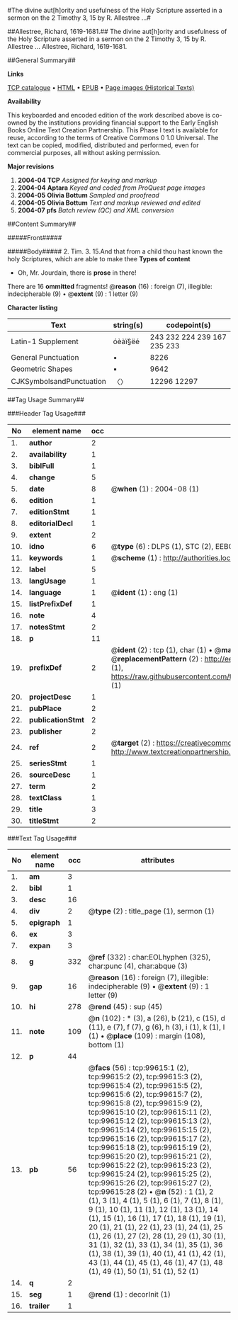 #The divine aut[h]ority and usefulness of the Holy Scripture asserted in a sermon on the 2 Timothy 3, 15 by R. Allestree ...#

##Allestree, Richard, 1619-1681.##
The divine aut[h]ority and usefulness of the Holy Scripture asserted in a sermon on the 2 Timothy 3, 15 by R. Allestree ...
Allestree, Richard, 1619-1681.

##General Summary##

**Links**

[TCP catalogue](http://www.ota.ox.ac.uk/tcp/)  • 
[HTML](http://tei.it.ox.ac.uk/tcp/Texts-HTML/free/A23/A23715.html)  • 
[EPUB](http://tei.it.ox.ac.uk/tcp/Texts-EPUB/free/A23/A23715.epub) • 
[Page images (Historical Texts)](https://data.historicaltexts.jisc.ac.uk/view?pubId=eebo-13459072e&pageId=eebo-13459072e-99615-1)

**Availability**

This keyboarded and encoded edition of the
	       work described above is co-owned by the institutions
	       providing financial support to the Early English Books
	       Online Text Creation Partnership. This Phase I text is
	       available for reuse, according to the terms of Creative
	       Commons 0 1.0 Universal. The text can be copied,
	       modified, distributed and performed, even for
	       commercial purposes, all without asking permission.

**Major revisions**

1. __2004-04__ __TCP__ *Assigned for keying and markup*
1. __2004-04__ __Aptara__ *Keyed and coded from ProQuest page images*
1. __2004-05__ __Olivia Bottum__ *Sampled and proofread*
1. __2004-05__ __Olivia Bottum__ *Text and markup reviewed and edited*
1. __2004-07__ __pfs__ *Batch review (QC) and XML conversion*

##Content Summary##

#####Front#####

#####Body#####
2. Tim. 3. 15.And that from a child thou hast known the holy
Scriptures, which are able to make thee
**Types of content**

  * Oh, Mr. Jourdain, there is **prose** in there!

There are 16 **ommitted** fragments! 
 @__reason__ (16) : foreign (7), illegible: indecipherable (9)  •  @__extent__ (9) : 1 letter (9)

**Character listing**


|Text|string(s)|codepoint(s)|
|---|---|---|
|Latin-1 Supplement|óèàï§ëé|243 232 224 239 167 235 233|
|General Punctuation|•|8226|
|Geometric Shapes|▪|9642|
|CJKSymbolsandPunctuation|〈〉|12296 12297|

##Tag Usage Summary##

###Header Tag Usage###

|No|element name|occ|attributes|
|---|---|---|---|
|1.|__author__|2||
|2.|__availability__|1||
|3.|__biblFull__|1||
|4.|__change__|5||
|5.|__date__|8| @__when__ (1) : 2004-08 (1)|
|6.|__edition__|1||
|7.|__editionStmt__|1||
|8.|__editorialDecl__|1||
|9.|__extent__|2||
|10.|__idno__|6| @__type__ (6) : DLPS (1), STC (2), EEBO-CITATION (1), OCLC (1), VID (1)|
|11.|__keywords__|1| @__scheme__ (1) : http://authorities.loc.gov/ (1)|
|12.|__label__|5||
|13.|__langUsage__|1||
|14.|__language__|1| @__ident__ (1) : eng (1)|
|15.|__listPrefixDef__|1||
|16.|__note__|4||
|17.|__notesStmt__|2||
|18.|__p__|11||
|19.|__prefixDef__|2| @__ident__ (2) : tcp (1), char (1)  •  @__matchPattern__ (2) : ([0-9\-]+):([0-9IVX]+) (1), (.+) (1)  •  @__replacementPattern__ (2) : http://eebo.chadwyck.com/downloadtiff?vid=$1&page=$2 (1), https://raw.githubusercontent.com/textcreationpartnership/Texts/master/tcpchars.xml#$1 (1)|
|20.|__projectDesc__|1||
|21.|__pubPlace__|2||
|22.|__publicationStmt__|2||
|23.|__publisher__|2||
|24.|__ref__|2| @__target__ (2) : https://creativecommons.org/publicdomain/zero/1.0/ (1), http://www.textcreationpartnership.org/docs/. (1)|
|25.|__seriesStmt__|1||
|26.|__sourceDesc__|1||
|27.|__term__|2||
|28.|__textClass__|1||
|29.|__title__|3||
|30.|__titleStmt__|2||


###Text Tag Usage###

|No|element name|occ|attributes|
|---|---|---|---|
|1.|__am__|3||
|2.|__bibl__|1||
|3.|__desc__|16||
|4.|__div__|2| @__type__ (2) : title_page (1), sermon (1)|
|5.|__epigraph__|1||
|6.|__ex__|3||
|7.|__expan__|3||
|8.|__g__|332| @__ref__ (332) : char:EOLhyphen (325), char:punc (4), char:abque (3)|
|9.|__gap__|16| @__reason__ (16) : foreign (7), illegible: indecipherable (9)  •  @__extent__ (9) : 1 letter (9)|
|10.|__hi__|278| @__rend__ (45) : sup (45)|
|11.|__note__|109| @__n__ (102) : * (3), a (26), b (21), c (15), d (11), e (7), f (7), g (6), h (3), i (1), k (1), l (1)  •  @__place__ (109) : margin (108), bottom (1)|
|12.|__p__|44||
|13.|__pb__|56| @__facs__ (56) : tcp:99615:1 (2), tcp:99615:2 (2), tcp:99615:3 (2), tcp:99615:4 (2), tcp:99615:5 (2), tcp:99615:6 (2), tcp:99615:7 (2), tcp:99615:8 (2), tcp:99615:9 (2), tcp:99615:10 (2), tcp:99615:11 (2), tcp:99615:12 (2), tcp:99615:13 (2), tcp:99615:14 (2), tcp:99615:15 (2), tcp:99615:16 (2), tcp:99615:17 (2), tcp:99615:18 (2), tcp:99615:19 (2), tcp:99615:20 (2), tcp:99615:21 (2), tcp:99615:22 (2), tcp:99615:23 (2), tcp:99615:24 (2), tcp:99615:25 (2), tcp:99615:26 (2), tcp:99615:27 (2), tcp:99615:28 (2)  •  @__n__ (52) : 1 (1), 2 (1), 3 (1), 4 (1), 5 (1), 6 (1), 7 (1), 8 (1), 9 (1), 10 (1), 11 (1), 12 (1), 13 (1), 14 (1), 15 (1), 16 (1), 17 (1), 18 (1), 19 (1), 20 (1), 21 (1), 22 (1), 23 (1), 24 (1), 25 (1), 26 (1), 27 (2), 28 (1), 29 (1), 30 (1), 31 (1), 32 (1), 33 (1), 34 (1), 35 (1), 36 (1), 38 (1), 39 (1), 40 (1), 41 (1), 42 (1), 43 (1), 44 (1), 45 (1), 46 (1), 47 (1), 48 (1), 49 (1), 50 (1), 51 (1), 52 (1)|
|14.|__q__|2||
|15.|__seg__|1| @__rend__ (1) : decorInit (1)|
|16.|__trailer__|1||

